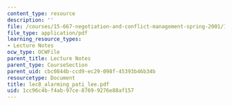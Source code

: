 ```yaml
---
content_type: resource
description: ''
file: /courses/15-667-negotiation-and-conflict-management-spring-2001/1cc96c4bf4ab97ce87699276e88af157_lec8_alarming_pati_lee.pdf
file_type: application/pdf
learning_resource_types:
- Lecture Notes
ocw_type: OCWFile
parent_title: Lecture Notes
parent_type: CourseSection
parent_uid: cbc0844b-ccd9-ec29-098f-45393b46b34b
resourcetype: Document
title: lec8_alarming_pati_lee.pdf
uid: 1cc96c4b-f4ab-97ce-8769-9276e88af157
---
```

